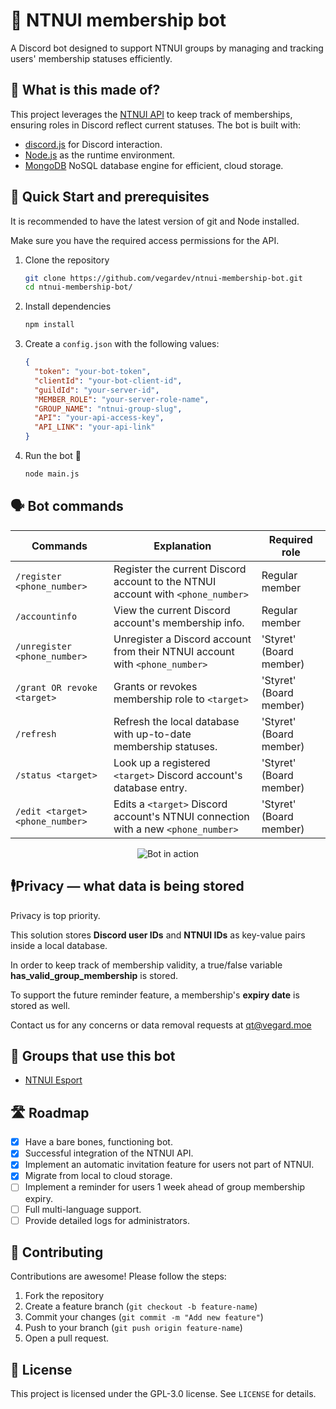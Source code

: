 # 🤖 NTNUI membership bot

A Discord bot designed to support NTNUI groups by managing and tracking users' membership statuses efficiently.

## 🔧 What is this made of?

This project leverages the [NTNUI API](https://api.ntnui.no/) to keep track of memberships, ensuring roles in Discord reflect current statuses.
The bot is built with:

- [discord.js](https://discord.js.org/) for Discord interaction.
- [Node.js](https://nodejs.org/en) as the runtime environment.
- [MongoDB](https://www.mongodb.com/) NoSQL database engine for efficient, cloud storage.

## 🚀 Quick Start and prerequisites

It is recommended to have the latest version of git and Node installed.

Make sure you have the required access permissions for the API.

1. Clone the repository

   ```bash
   git clone https://github.com/vegardev/ntnui-membership-bot.git
   cd ntnui-membership-bot/
   ```

2. Install dependencies

   ```bash
   npm install
   ```

3. Create a `config.json` with the following values:

   ```json
   {
     "token": "your-bot-token",
     "clientId": "your-bot-client-id",
     "guildId": "your-server-id",
     "MEMBER_ROLE": "your-server-role-name",
     "GROUP_NAME": "ntnui-group-slug",
     "API": "your-api-access-key",
     "API_LINK": "your-api-link"
   }
   ```

4. Run the bot 🎉

   ```bash
   node main.js
   ```

## 🗣️ Bot commands

| Commands                        | Explanation                                                                       | Required role           |
| ------------------------------- | --------------------------------------------------------------------------------- | ----------------------- |
| `/register <phone_number>`      | Register the current Discord account to the NTNUI account with `<phone_number>`   | Regular member          |
| `/accountinfo`                  | View the current Discord account's membership info.                               | Regular member          |
| `/unregister <phone_number>`    | Unregister a Discord account from their NTNUI account with `<phone_number>`       | 'Styret' (Board member) |
| `/grant OR revoke <target>`     | Grants or revokes membership role to `<target>`                                   | 'Styret' (Board member) |
| `/refresh`                      | Refresh the local database with up-to-date membership statuses.                   | 'Styret' (Board member) |
| `/status <target>`              | Look up a registered `<target>` Discord account's database entry.                 | 'Styret' (Board member) |
| `/edit <target> <phone_number>` | Edits a `<target>` Discord account's NTNUI connection with a new `<phone_number>` | 'Styret' (Board member) |

<p align="center">
   <img src="https://i.gyazo.com/92b7038b1ff71da85fb94ad222349e0f.gif" alt="Bot in action">
</p>

## 🕴️Privacy &mdash; what data is being stored

Privacy is top priority.

This solution stores **Discord user IDs** and **NTNUI IDs** as key-value pairs inside a local database.

In order to keep track of membership validity, a true/false variable **has_valid_group_membership** is stored.

To support the future reminder feature, a membership's **expiry date** is stored as well.

Contact us for any concerns or data removal requests at [qt@vegard.moe](mailto:qt@vegard.moe)

## 👯 Groups that use this bot

- [NTNUI Esport](https://discord.gg/ntnuiesport)

## 🛣️ Roadmap

- [x] Have a bare bones, functioning bot.
- [x] Successful integration of the NTNUI API.
- [x] Implement an automatic invitation feature for users not part of NTNUI.
- [x] Migrate from local to cloud storage.
- [ ] Implement a reminder for users 1 week ahead of group membership expiry.
- [ ] Full multi-language support.
- [ ] Provide detailed logs for administrators.

## 🙌 Contributing

Contributions are awesome! Please follow the steps:

1. Fork the repository
2. Create a feature branch (`git checkout -b feature-name`)
3. Commit your changes (`git commit -m "Add new feature"`)
4. Push to your branch (`git push origin feature-name`)
5. Open a pull request.

## 📝 License

This project is licensed under the GPL-3.0 license. See `LICENSE` for details.

